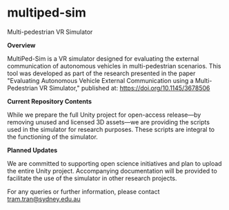 # multiped-sim

Multi-pedestrian VR Simulator

**Overview**

MultiPed-Sim is a VR simulator designed for evaluating the external communication of autonomous vehicles in multi-pedestrian scenarios. This tool was developed as part of the research presented in the paper "Evaluating Autonomous Vehicle External Communication using a Multi-Pedestrian VR Simulator," published at: https://doi.org/10.1145/3678506

**Current Repository Contents**

While we prepare the full Unity project for open-access release—by removing unused and licensed 3D assets—we are providing the scripts used in the simulator for research purposes. These scripts are integral to the functioning of the simulator.

**Planned Updates**

We are committed to supporting open science initiatives and plan to upload the entire Unity project. Accompanying documentation will be provided to facilitate the use of the simulator in other research projects.

For any queries or further information, please contact tram.tran@sydney.edu.au
